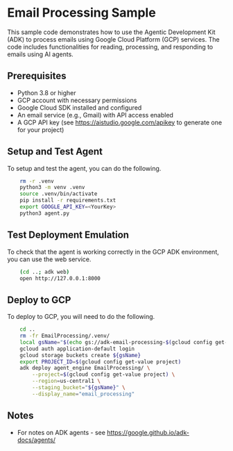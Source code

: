 # Email Processing Sample
This sample code demonstrates how to use the Agentic Development Kit (ADK) to process emails using Google Cloud Platform (GCP) services. The code includes functionalities for reading, processing, and responding to emails using AI agents.

## Prerequisites
- Python 3.8 or higher
- GCP account with necessary permissions
- Google Cloud SDK installed and configured
- An email service (e.g., Gmail) with API access enabled
- A GCP API key (see https://aistudio.google.com/apikey to generate one for your project)

## Setup and Test Agent
To setup and test the agent, you can do the following.

```bash
    rm -r .venv
    python3 -m venv .venv
    source .venv/bin/activate
    pip install -r requirements.txt
    export GOOGLE_API_KEY=<YourKey>
    python3 agent.py
```

## Test Deployment Emulation
To check that the agent is working correctly in the GCP ADK environment, you can use the web service.

```bash
    (cd ..; adk web) 
    open http://127.0.0.1:8000
```

## Deploy to GCP
To deploy to GCP, you will need to do the following.

```bash
    cd ..
    rm -fr EmailProcessing/.venv/
    local gsName="$(echo gs://adk-email-processing-$(gcloud config get-value project)-$(date +%Y%m%d-%H%M%S))"
    gcloud auth application-default login
    gcloud storage buckets create ${gsName}
    export PROJECT_ID=$(gcloud config get-value project)
    adk deploy agent_engine EmailProcessing/ \
        --project=$(gcloud config get-value project) \
        --region=us-central1 \
        --staging_bucket="${gsName}" \
        --display_name="email_processing"
```

## Notes
- For notes on ADK agents - see https://google.github.io/adk-docs/agents/